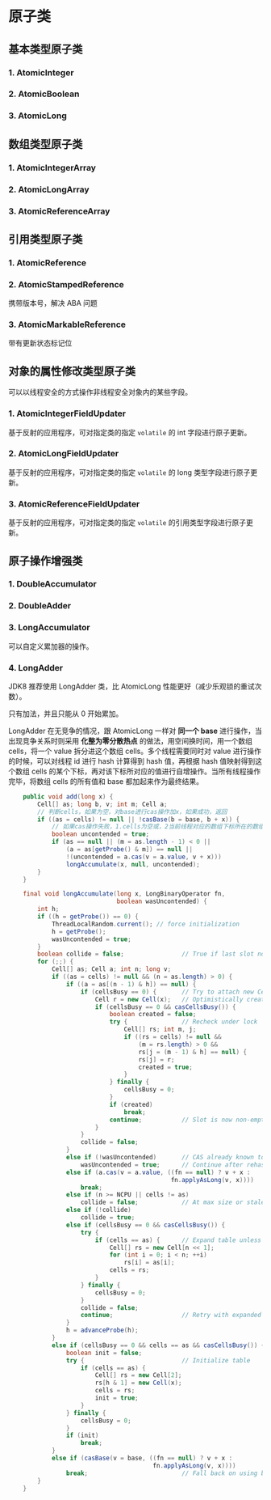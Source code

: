 # 原子类

## 基本类型原子类

### 1. AtomicInteger

### 2. AtomicBoolean

### 3. AtomicLong

## 数组类型原子类

### 1. AtomicIntegerArray

### 2. AtomicLongArray

### 3. AtomicReferenceArray

## 引用类型原子类

### 1. AtomicReference

### 2. AtomicStampedReference

携带版本号，解决 ABA 问题

### 3. AtomicMarkableReference

带有更新状态标记位

## 对象的属性修改类型原子类

可以以线程安全的方式操作非线程安全对象内的某些字段。

### 1. AtomicIntegerFieldUpdater

基于反射的应用程序，可对指定类的指定 `volatile` 的 int 字段进行原子更新。

### 2. AtomicLongFieldUpdater

基于反射的应用程序，可对指定类的指定 `volatile` 的 long 类型字段进行原子更新。

### 3. AtomicReferenceFieldUpdater

基于反射的应用程序，可对指定类的指定 `volatile` 的引用类型字段进行原子更新。

## 原子操作增强类

### 1. DoubleAccumulator

### 2. DoubleAdder

### 3. LongAccumulator

可以自定义累加器的操作。

### 4. LongAdder

JDK8 推荐使用 LongAdder 类，比 AtomicLong 性能更好（减少乐观锁的重试次数）。

只有加法，并且只能从 0 开始累加。

LongAdder 在无竞争的情况，跟 AtomicLong 一样对 **同一个 base** 进行操作，当出现竞争关系时则采用 **化整为零分散热点** 的做法，用空间换时间，用一个数组 cells，将一个 value 拆分进这个数组 cells。多个线程需要同时对 value 进行操作的时候，可以对线程 id 进行 hash 计算得到 hash 值，再根据 hash 值映射得到这个数组 cells 的某个下标，再对该下标所对应的值进行自增操作。当所有线程操作完毕，将数组 cells 的所有值和 base 都加起来作为最终结果。

```java
    public void add(long x) {
        Cell[] as; long b, v; int m; Cell a;
        // 判断cells，如果为空，对base进行cas操作加x，如果成功，返回
        if ((as = cells) != null || !casBase(b = base, b + x)) {
            // 如果cas操作失败，1.cells为空或，2当前线程对应的数组下标所在的数组值为null，3.对cells[]j进行cas操作加x失败,进行longAccumulate
            boolean uncontended = true;
            if (as == null || (m = as.length - 1) < 0 ||
                (a = as[getProbe() & m]) == null ||
                !(uncontended = a.cas(v = a.value, v + x)))
                longAccumulate(x, null, uncontended);
        }
    }

    final void longAccumulate(long x, LongBinaryOperator fn,
                              boolean wasUncontended) {
        int h;
        if ((h = getProbe()) == 0) {
            ThreadLocalRandom.current(); // force initialization
            h = getProbe();
            wasUncontended = true;
        }
        boolean collide = false;                // True if last slot nonempty
        for (;;) {
            Cell[] as; Cell a; int n; long v;
            if ((as = cells) != null && (n = as.length) > 0) {
                if ((a = as[(n - 1) & h]) == null) {
                    if (cellsBusy == 0) {       // Try to attach new Cell
                        Cell r = new Cell(x);   // Optimistically create
                        if (cellsBusy == 0 && casCellsBusy()) {
                            boolean created = false;
                            try {               // Recheck under lock
                                Cell[] rs; int m, j;
                                if ((rs = cells) != null &&
                                    (m = rs.length) > 0 &&
                                    rs[j = (m - 1) & h] == null) {
                                    rs[j] = r;
                                    created = true;
                                }
                            } finally {
                                cellsBusy = 0;
                            }
                            if (created)
                                break;
                            continue;           // Slot is now non-empty
                        }
                    }
                    collide = false;
                }
                else if (!wasUncontended)       // CAS already known to fail
                    wasUncontended = true;      // Continue after rehash
                else if (a.cas(v = a.value, ((fn == null) ? v + x :
                                             fn.applyAsLong(v, x))))
                    break;
                else if (n >= NCPU || cells != as)
                    collide = false;            // At max size or stale
                else if (!collide)
                    collide = true;
                else if (cellsBusy == 0 && casCellsBusy()) {
                    try {
                        if (cells == as) {      // Expand table unless stale
                            Cell[] rs = new Cell[n << 1];
                            for (int i = 0; i < n; ++i)
                                rs[i] = as[i];
                            cells = rs;
                        }
                    } finally {
                        cellsBusy = 0;
                    }
                    collide = false;
                    continue;                   // Retry with expanded table
                }
                h = advanceProbe(h);
            }
            else if (cellsBusy == 0 && cells == as && casCellsBusy()) {
                boolean init = false;
                try {                           // Initialize table
                    if (cells == as) {
                        Cell[] rs = new Cell[2];
                        rs[h & 1] = new Cell(x);
                        cells = rs;
                        init = true;
                    }
                } finally {
                    cellsBusy = 0;
                }
                if (init)
                    break;
            }
            else if (casBase(v = base, ((fn == null) ? v + x :
                                        fn.applyAsLong(v, x))))
                break;                          // Fall back on using base
        }
    }
```
